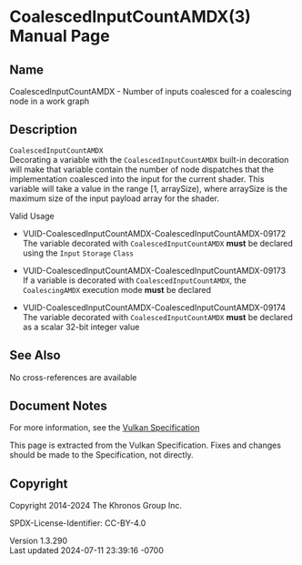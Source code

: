 # CoalescedInputCountAMDX(3) Manual Page

## Name

CoalescedInputCountAMDX - Number of inputs coalesced for a coalescing
node in a work graph



## <a href="#_description" class="anchor"></a>Description

`CoalescedInputCountAMDX`  
Decorating a variable with the `CoalescedInputCountAMDX` built-in
decoration will make that variable contain the number of node dispatches
that the implementation coalesced into the input for the current shader.
This variable will take a value in the range \[1, arraySize), where
arraySize is the maximum size of the input payload array for the shader.

Valid Usage

- <a href="#VUID-CoalescedInputCountAMDX-CoalescedInputCountAMDX-09172"
  id="VUID-CoalescedInputCountAMDX-CoalescedInputCountAMDX-09172"></a>
  VUID-CoalescedInputCountAMDX-CoalescedInputCountAMDX-09172  
  The variable decorated with `CoalescedInputCountAMDX` **must** be
  declared using the `Input` `Storage` `Class`

- <a href="#VUID-CoalescedInputCountAMDX-CoalescedInputCountAMDX-09173"
  id="VUID-CoalescedInputCountAMDX-CoalescedInputCountAMDX-09173"></a>
  VUID-CoalescedInputCountAMDX-CoalescedInputCountAMDX-09173  
  If a variable is decorated with `CoalescedInputCountAMDX`, the
  `CoalescingAMDX` execution mode **must** be declared

- <a href="#VUID-CoalescedInputCountAMDX-CoalescedInputCountAMDX-09174"
  id="VUID-CoalescedInputCountAMDX-CoalescedInputCountAMDX-09174"></a>
  VUID-CoalescedInputCountAMDX-CoalescedInputCountAMDX-09174  
  The variable decorated with `CoalescedInputCountAMDX` **must** be
  declared as a scalar 32-bit integer value

## <a href="#_see_also" class="anchor"></a>See Also

No cross-references are available

## <a href="#_document_notes" class="anchor"></a>Document Notes

For more information, see the <a
href="https://registry.khronos.org/vulkan/specs/1.3-extensions/html/vkspec.html#CoalescedInputCountAMDX"
target="_blank" rel="noopener">Vulkan Specification</a>

This page is extracted from the Vulkan Specification. Fixes and changes
should be made to the Specification, not directly.

## <a href="#_copyright" class="anchor"></a>Copyright

Copyright 2014-2024 The Khronos Group Inc.

SPDX-License-Identifier: CC-BY-4.0

Version 1.3.290  
Last updated 2024-07-11 23:39:16 -0700
